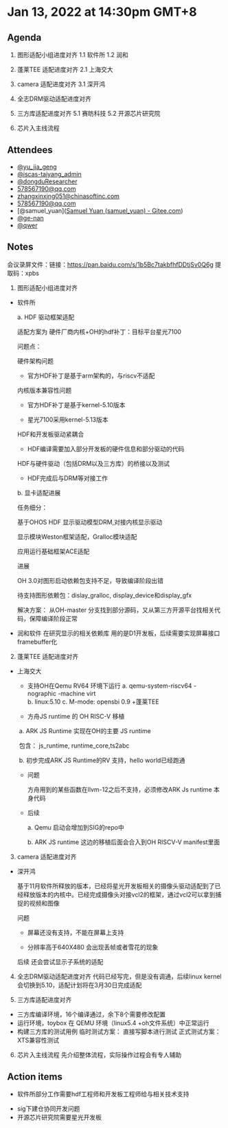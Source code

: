 # Jan 13, 2022 at 14:30pm GMT+8

## Agenda
1. 图形适配小组进度对齐
   1.1  软件所
   1.2  润和

2. 蓬莱TEE 适配进度对齐
   2.1 上海交大

3. camera 适配进度对齐 
   3.1 深开鸿

4. 全志DRM驱动适配进度对齐

5. 三方库适配进度对齐
   5.1 赛昉科技
   5.2 开源芯片研究院
   
6. 芯片入主线流程

## Attendees
- [@yu_jia_geng](https://gitee.com/yu_jia_geng) 
- [@iscas-taiyang_admin](https://gitee.com/iscas-taiyang_admin)
- [@dongduResearcher](https://gitee.com/dongduResearcher)
- [578567190@qq.com]()
- [zhangxinxing051@chinasoftinc.com]()
- [578567190@qq.com]()
- [@samuel_yuan]([Samuel Yuan (samuel_yuan) - Gitee.com](https://gitee.com/samuel_yuan))
- [@ge-nan](https://gitee.com/ge-nan)
- [@qwer](https://gitee.com/kevenNO1)

## Notes

会议录屏文件：链接：https://pan.baidu.com/s/1b5Bc7takbfhfDDtjSv0Q6g 
提取码：xpbs

1. 图形适配小组进度对齐
* 软件所

   a. HDF 驱动框架适配
   
   适配方案为 硬件厂商内核+OH的hdf补丁：目标平台星光7100
   
   问题点：
   
   硬件架构问题
   
   * 官方HDF补丁是基于arm架构的，与riscv不适配
   
   内核版本兼容性问题
   
   * 官方HDF补丁是基于kernel-5.10版本
   
   * 星光7100采用kernel-5.13版本
   
   HDF和开发板驱动紧耦合
   
   * HDF编译需要加入部分开发板的硬件信息和部分驱动的代码
   
   HDF与硬件驱动（包括DRM以及三方库）的桥接以及测试
   
   * HDF完成后与DRM等对接工作
   
     
   
   b. 显卡适配进展
   
   任务细分：
   
   基于OHOS HDF 显示驱动模型DRM,对接内核显示驱动
   
   显示模块Weston框架适配，Gralloc模块适配
   
   应用运行基础框架ACE适配
   
   
   
   进展
   
   OH 3.0对图形启动依赖包支持不足，导致编译阶段出错
   
   待支持图形依赖包：dislay_gralloc, display_device和display_gfx
   
   解决方案： 从OH-master 分支找到部分源码，又从第三方开源平台找相关代码，保障编译阶段正常
   
* 润和软件
  在研究显示的相关依赖库
  用的是D1开发板，后续需要实现屏幕接口framebuffer化
2. 蓬莱TEE 适配进度对齐 

* 上海交大
  * 支持OH在Qemu RV64 环境下运行
      a. qemu-system-riscv64  -nographic -machine virt  
      b. linux:5.10
      c. M-mode: opensbi 0.9 +蓬莱TEE
  
  * 方舟JS runtime 的 OH RISC-V 移植
  
  ​      a. ARK JS Runtime 实现在OH的主要 JS runtime
  
  ​               包含： js_runtime, runtime_core,ts2abc
  
  ​      b. 初步完成ARK JS Runtime的RV 支持，hello world已经跑通
  
  * 问题
  
    方舟用到的某些函数在llvm-12之后不支持，必须修改ARK Js runtime 本身代码
  
  * 后续
  
    a. Qemu 启动会增加到SIG的repo中
  
    b. ARK JS runtime 这边的移植后面会合入到OH RISCV-V manifest里面
  
3.  camera 适配进度对齐 
* 深开鸿

  基于11月软件所释放的版本，已经将星光开发板相关的摄像头驱动适配到了已经释放版本的内核中。已经完成摄像头对接vcl2的框架，通过vcl2可以拿到捕捉的视频和图像

  问题

  * 屏幕还没有支持，不能在屏幕上支持

  * 分辨率高于640X480  会出现丢帧或者雪花的现象

  后续
   还会尝试显示子系统的适配

4. 全志DRM驱动适配进度对齐
    代码已经写完，但是没有调通，后续linux kernel 会切换到5.10，适配计划将在3月30日完成适配

5. 三方库适配进度对齐
  * 三方库编译环境，16个编译通过，余下8个需要修改配置
  * 运行环境，toybox 在 QEMU 环境（linux5.4 +oh文件系统）中正常运行
  * 构建三方库的测试用例
      临时测试方案： 直接写脚本进行测试
      正式测试方案： XTS兼容性测试
6. 芯片入主线流程
   先介绍整体流程，实际操作过程会有专人辅助

## Action items
- 软件所部分工作需要hdf工程师和开发板工程师给与相关技术支持

* sig下建仓协同开发问题
* 开源芯片研究院需要星光开发板
